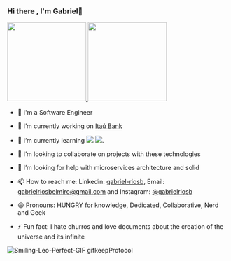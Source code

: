 ### Hi there , I'm Gabriel👋

<div>
<a href="https://github.com/GaberRB">
<img height="180em" src="https://github-readme-stats.vercel.app/api/top-langs/?username=GaberRB&layout=compact&langs_count=7&theme=dracula"/>
<img height="180em" src="https://github-readme-stats.vercel.app/api?username=GaberRB&show_icons=true&theme=dracula&include_all_commits=true&count_private=true"/>
 </a>
</div>


- 🤖 I'm a Software Engineer

- 🔭 I’m currently working on   <a href="https://www.itau.com.br//" target="blank">Itaú Bank</a> 

- 🌱 I’m currently learning <img src="https://img.shields.io/badge/Java-ED8B00?style=for-the-badge&logo=java&logoColor=white"/> <img src="https://img.shields.io/badge/Spring-6DB33F?style=for-the-badge&logo=spring&logoColor=white"/>.

- 👯 I’m looking to collaborate on projects with these technologies

- 🤔 I’m looking for help with microservices architecture and solid

- 📫 How to reach me: Linkedin: <a href="https://www.linkedin.com/in/gabriel-riosb/" target="blank">gabriel-riosb</a>, Email: gabrielriosbelmiro@gmail.com and Instagram: <a href="https://www.instagram.com/gabrielriosb/" target="blank">@gabrielriosb</a>

- 😄 Pronouns: HUNGRY for knowledge, Dedicated, Collaborative, Nerd and Geek

- ⚡ Fun fact: I hate churros and love documents about the creation of the universe and its infinite

 
 ![Smiling-Leo-Perfect-GIF gifkeepProtocol](https://user-images.githubusercontent.com/28874479/125709455-0e1d8d51-098a-4f36-a5dc-25cfaeba6240.gif)



